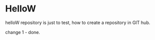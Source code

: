 # HelloW
helloW repository is just to test, how to create a repository in GIT hub.

change 1 - done.
